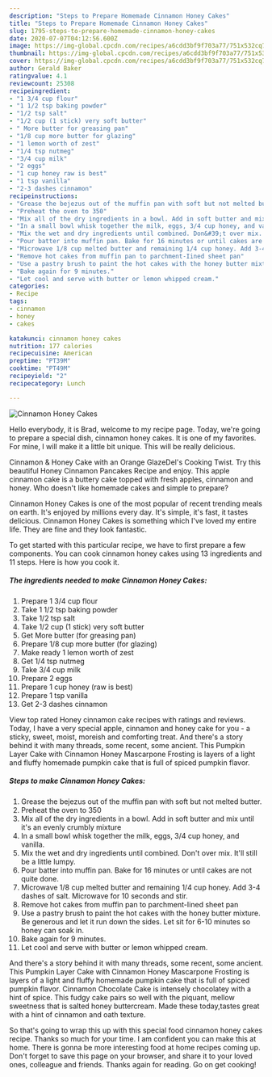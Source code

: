 ```yaml
---
description: "Steps to Prepare Homemade Cinnamon Honey Cakes"
title: "Steps to Prepare Homemade Cinnamon Honey Cakes"
slug: 1795-steps-to-prepare-homemade-cinnamon-honey-cakes
date: 2020-07-07T04:12:56.600Z
image: https://img-global.cpcdn.com/recipes/a6cdd3bf9f703a77/751x532cq70/cinnamon-honey-cakes-recipe-main-photo.jpg
thumbnail: https://img-global.cpcdn.com/recipes/a6cdd3bf9f703a77/751x532cq70/cinnamon-honey-cakes-recipe-main-photo.jpg
cover: https://img-global.cpcdn.com/recipes/a6cdd3bf9f703a77/751x532cq70/cinnamon-honey-cakes-recipe-main-photo.jpg
author: Gerald Baker
ratingvalue: 4.1
reviewcount: 25308
recipeingredient:
- "1 3/4 cup flour"
- "1 1/2 tsp baking powder"
- "1/2 tsp salt"
- "1/2 cup (1 stick) very soft butter"
- " More butter for greasing pan"
- "1/8 cup more butter for glazing"
- "1 lemon worth of zest"
- "1/4 tsp nutmeg"
- "3/4 cup milk"
- "2 eggs"
- "1 cup honey raw is best"
- "1 tsp vanilla"
- "2-3 dashes cinnamon"
recipeinstructions:
- "Grease the bejezus out of the muffin pan with soft but not melted butter."
- "Preheat the oven to 350"
- "Mix all of the dry ingredients in a bowl. Add in soft butter and mix until it&#39;s an evenly crumbly mixture"
- "In a small bowl whisk together the milk, eggs, 3/4 cup honey, and vanilla."
- "Mix the wet and dry ingredients until combined. Don&#39;t over mix. It&#39;ll still be a little lumpy."
- "Pour batter into muffin pan. Bake for 16 minutes or until cakes are not quite done."
- "Microwave 1/8 cup melted butter and remaining 1/4 cup honey. Add 3-4 dashes of salt. Microwave for 10 seconds and stir."
- "Remove hot cakes from muffin pan to parchment-Iined sheet pan"
- "Use a pastry brush to paint the hot cakes with the honey butter mixture. Be generous and let it run down the sides. Let sit for 6-10 minutes so honey can soak in."
- "Bake again for 9 minutes."
- "Let cool and serve with butter or lemon whipped cream."
categories:
- Recipe
tags:
- cinnamon
- honey
- cakes

katakunci: cinnamon honey cakes 
nutrition: 177 calories
recipecuisine: American
preptime: "PT39M"
cooktime: "PT49M"
recipeyield: "2"
recipecategory: Lunch

---
```



![Cinnamon Honey Cakes](https://img-global.cpcdn.com/recipes/a6cdd3bf9f703a77/751x532cq70/cinnamon-honey-cakes-recipe-main-photo.jpg)

Hello everybody, it is Brad, welcome to my recipe page. Today, we're going to prepare a special dish, cinnamon honey cakes. It is one of my favorites. For mine, I will make it a little bit unique. This will be really delicious.

Cinnamon &amp; Honey Cake with an Orange GlazeDel&#39;s Cooking Twist. Try this beautiful Honey Cinnamon Pancakes Recipe and enjoy. This apple cinnamon cake is a buttery cake topped with fresh apples, cinnamon and honey. Who doesn&#39;t like homemade cakes and simple to prepare?

Cinnamon Honey Cakes is one of the most popular of recent trending meals on earth. It's enjoyed by millions every day. It's simple, it's fast, it tastes delicious. Cinnamon Honey Cakes is something which I've loved my entire life. They are fine and they look fantastic.


To get started with this particular recipe, we have to first prepare a few components. You can cook cinnamon honey cakes using 13 ingredients and 11 steps. Here is how you cook it.

<!--inarticleads1-->

##### The ingredients needed to make Cinnamon Honey Cakes:

1. Prepare 1 3/4 cup flour
1. Take 1 1/2 tsp baking powder
1. Take 1/2 tsp salt
1. Take 1/2 cup (1 stick) very soft butter
1. Get  More butter (for greasing pan)
1. Prepare 1/8 cup more butter (for glazing)
1. Make ready 1 lemon worth of zest
1. Get 1/4 tsp nutmeg
1. Take 3/4 cup milk
1. Prepare 2 eggs
1. Prepare 1 cup honey (raw is best)
1. Prepare 1 tsp vanilla
1. Get 2-3 dashes cinnamon


View top rated Honey cinnamon cake recipes with ratings and reviews. Today, I have a very special apple, cinnamon and honey cake for you - a sticky, sweet, moist, moreish and comforting treat. And there&#39;s a story behind it with many threads, some recent, some ancient. This Pumpkin Layer Cake with Cinnamon Honey Mascarpone Frosting is layers of a light and fluffy homemade pumpkin cake that is full of spiced pumpkin flavor. 

<!--inarticleads2-->

##### Steps to make Cinnamon Honey Cakes:

1. Grease the bejezus out of the muffin pan with soft but not melted butter.
1. Preheat the oven to 350
1. Mix all of the dry ingredients in a bowl. Add in soft butter and mix until it&#39;s an evenly crumbly mixture
1. In a small bowl whisk together the milk, eggs, 3/4 cup honey, and vanilla.
1. Mix the wet and dry ingredients until combined. Don&#39;t over mix. It&#39;ll still be a little lumpy.
1. Pour batter into muffin pan. Bake for 16 minutes or until cakes are not quite done.
1. Microwave 1/8 cup melted butter and remaining 1/4 cup honey. Add 3-4 dashes of salt. Microwave for 10 seconds and stir.
1. Remove hot cakes from muffin pan to parchment-Iined sheet pan
1. Use a pastry brush to paint the hot cakes with the honey butter mixture. Be generous and let it run down the sides. Let sit for 6-10 minutes so honey can soak in.
1. Bake again for 9 minutes.
1. Let cool and serve with butter or lemon whipped cream.


And there&#39;s a story behind it with many threads, some recent, some ancient. This Pumpkin Layer Cake with Cinnamon Honey Mascarpone Frosting is layers of a light and fluffy homemade pumpkin cake that is full of spiced pumpkin flavor. Cinnamon Chocolate Cake is intensely chocolatey with a hint of spice. This fudgy cake pairs so well with the piquant, mellow sweetness that is salted honey buttercream. Made these today,tastes great with a hint of cinnamon and oath texture. 

So that's going to wrap this up with this special food cinnamon honey cakes recipe. Thanks so much for your time. I am confident you can make this at home. There is gonna be more interesting food at home recipes coming up. Don't forget to save this page on your browser, and share it to your loved ones, colleague and friends. Thanks again for reading. Go on get cooking!
